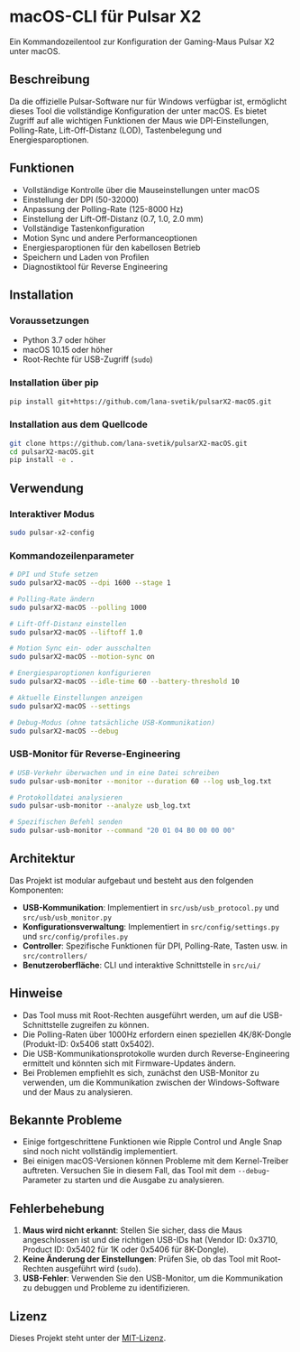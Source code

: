 # macOS-CLI für Pulsar X2

Ein Kommandozeilentool zur Konfiguration der Gaming-Maus Pulsar X2 unter macOS.

## Beschreibung

Da die offizielle Pulsar-Software nur für Windows verfügbar ist, ermöglicht dieses Tool die vollständige Konfiguration der unter macOS. Es bietet Zugriff auf alle wichtigen Funktionen der Maus wie DPI-Einstellungen, Polling-Rate, Lift-Off-Distanz (LOD), Tastenbelegung und Energiesparoptionen.

## Funktionen

- Vollständige Kontrolle über die Mauseinstellungen unter macOS
- Einstellung der DPI (50-32000)
- Anpassung der Polling-Rate (125-8000 Hz)
- Einstellung der Lift-Off-Distanz (0.7, 1.0, 2.0 mm)
- Vollständige Tastenkonfiguration
- Motion Sync und andere Performanceoptionen
- Energiesparoptionen für den kabellosen Betrieb
- Speichern und Laden von Profilen
- Diagnostiktool für Reverse Engineering

## Installation

### Voraussetzungen

- Python 3.7 oder höher
- macOS 10.15 oder höher
- Root-Rechte für USB-Zugriff (`sudo`)

### Installation über pip

```bash
pip install git+https://github.com/lana-svetik/pulsarX2-macOS.git
```

### Installation aus dem Quellcode

```bash
git clone https://github.com/lana-svetik/pulsarX2-macOS.git
cd pulsarX2-macOS.git
pip install -e .
```

## Verwendung

### Interaktiver Modus

```bash
sudo pulsar-x2-config
```

### Kommandozeilenparameter

```bash
# DPI und Stufe setzen
sudo pulsarX2-macOS --dpi 1600 --stage 1

# Polling-Rate ändern
sudo pulsarX2-macOS --polling 1000

# Lift-Off-Distanz einstellen
sudo pulsarX2-macOS --liftoff 1.0

# Motion Sync ein- oder ausschalten
sudo pulsarX2-macOS --motion-sync on

# Energiesparoptionen konfigurieren
sudo pulsarX2-macOS --idle-time 60 --battery-threshold 10

# Aktuelle Einstellungen anzeigen
sudo pulsarX2-macOS --settings

# Debug-Modus (ohne tatsächliche USB-Kommunikation)
sudo pulsarX2-macOS --debug
```

### USB-Monitor für Reverse-Engineering

```bash
# USB-Verkehr überwachen und in eine Datei schreiben
sudo pulsar-usb-monitor --monitor --duration 60 --log usb_log.txt

# Protokolldatei analysieren
sudo pulsar-usb-monitor --analyze usb_log.txt

# Spezifischen Befehl senden
sudo pulsar-usb-monitor --command "20 01 04 B0 00 00 00"
```

## Architektur

Das Projekt ist modular aufgebaut und besteht aus den folgenden Komponenten:

- **USB-Kommunikation**: Implementiert in `src/usb/usb_protocol.py` und `src/usb/usb_monitor.py`
- **Konfigurationsverwaltung**: Implementiert in `src/config/settings.py` und `src/config/profiles.py`
- **Controller**: Spezifische Funktionen für DPI, Polling-Rate, Tasten usw. in `src/controllers/`
- **Benutzeroberfläche**: CLI und interaktive Schnittstelle in `src/ui/`

## Hinweise

- Das Tool muss mit Root-Rechten ausgeführt werden, um auf die USB-Schnittstelle zugreifen zu können.
- Die Polling-Raten über 1000Hz erfordern einen speziellen 4K/8K-Dongle (Produkt-ID: 0x5406 statt 0x5402).
- Die USB-Kommunikationsprotokolle wurden durch Reverse-Engineering ermittelt und könnten sich mit Firmware-Updates ändern.
- Bei Problemen empfiehlt es sich, zunächst den USB-Monitor zu verwenden, um die Kommunikation zwischen der Windows-Software und der Maus zu analysieren.

## Bekannte Probleme

- Einige fortgeschrittene Funktionen wie Ripple Control und Angle Snap sind noch nicht vollständig implementiert.
- Bei einigen macOS-Versionen können Probleme mit dem Kernel-Treiber auftreten. Versuchen Sie in diesem Fall, das Tool mit dem `--debug`-Parameter zu starten und die Ausgabe zu analysieren.

## Fehlerbehebung

1. **Maus wird nicht erkannt**: Stellen Sie sicher, dass die Maus angeschlossen ist und die richtigen USB-IDs hat (Vendor ID: 0x3710, Product ID: 0x5402 für 1K oder 0x5406 für 8K-Dongle).
2. **Keine Änderung der Einstellungen**: Prüfen Sie, ob das Tool mit Root-Rechten ausgeführt wird (`sudo`).
3. **USB-Fehler**: Verwenden Sie den USB-Monitor, um die Kommunikation zu debuggen und Probleme zu identifizieren.

## Lizenz

Dieses Projekt steht unter der [MIT-Lizenz](LICENSE).

